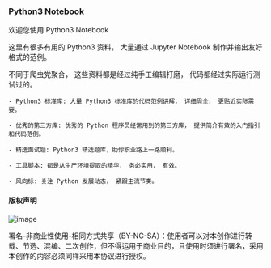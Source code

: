 ### Python3 Notebook

欢迎您使用 Python3 Notebook

这里有很多有用的 Python3 资料， 大量通过 Jupyter Notebook 制作并输出友好格式的范例。

不同于爬虫党聚合， 这些资料都是经过纯手工编辑打磨， 代码都经过实际运行测试过的。

    - Python3 标准库: 大量 Python3 标准库的代码范例讲解， 详细周全， 更贴近实际需要。
    
    - 优秀的第三方库: 优秀的 Python 程序员经常用到的第三方库， 提供简介有效的入门指引和代码范例。
    
    - 精选面试题: Python3 精选题库，助你职业路上一路顺利。
    
    - 工具脚本: 都是从生产环境提取的精华， 务必实用， 有效。
    
    - 风向标: 关注 Python 发展动态， 紧跟主流节奏。


#### 版权声明

![image](https://user-images.githubusercontent.com/56397674/66710257-408fd480-eda7-11e9-922c-e989a88a626f.png)

署名-非商业性使用-相同方式共享（BY-NC-SA）：使用者可以对本创作进行转载、节选、混编、二次创作，但不得运用于商业目的，且使用时须进行署名，采用本创作的内容必须同样采用本协议进行授权。